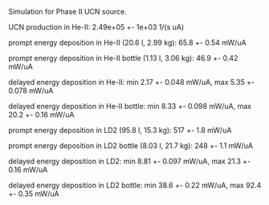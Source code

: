 Simulation for Phase II UCN source.

UCN production in He-II:
2.49e+05 +- 1e+03 1/(s uA)

prompt energy deposition in He-II (20.6 l, 2.99 kg):
65.8 +- 0.54 mW/uA

prompt energy deposition in He-II bottle (1.13 l, 3.06 kg):
46.9 +- 0.42 mW/uA

delayed energy deposition in He-II:
min 2.17 +- 0.048 mW/uA, max 5.35 +- 0.078 mW/uA

delayed energy deposition in He-II bottle:
min 8.33 +- 0.098 mW/uA, max 20.2 +- 0.16 mW/uA

prompt energy deposition in LD2 (95.8 l, 15.3 kg):
517 +- 1.8 mW/uA

prompt energy deposition in LD2 bottle (8.03 l, 21.7 kg):
248 +- 1.1 mW/uA

delayed energy deposition in LD2:
min 8.81 +- 0.097 mW/uA, max 21.3 +- 0.16 mW/uA

delayed energy deposition in LD2 bottle:
min 38.6 +- 0.22 mW/uA, max 92.4 +- 0.35 mW/uA

